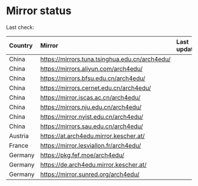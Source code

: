 <script src="./time.js"></script>
# Mirror status
Last check: <script type="text/javascript">localize(1716488675.439371);</script>

|Country|Mirror|Last update|
|:------|:-----|:----------|
|China|https://mirrors.tuna.tsinghua.edu.cn/arch4edu/|<script type="text/javascript">localize(1716446038);</script>|
|China|https://mirrors.aliyun.com/arch4edu/|<script type="text/javascript">localize(1716446038);</script>|
|China|https://mirrors.bfsu.edu.cn/arch4edu/|<script type="text/javascript">localize(1716446038);</script>|
|China|https://mirrors.cernet.edu.cn/arch4edu/|<script type="text/javascript">localize(1716446038);</script>|
|China|https://mirror.iscas.ac.cn/arch4edu/|<script type="text/javascript">localize(1716446038);</script>|
|China|https://mirrors.nju.edu.cn/arch4edu/|<script type="text/javascript">localize(1716402743);</script>|
|China|https://mirror.nyist.edu.cn/arch4edu/|<script type="text/javascript">localize(1716446038);</script>|
|China|https://mirrors.sau.edu.cn/arch4edu/|<script type="text/javascript">localize(1716446038);</script>|
|Austria|https://at.arch4edu.mirror.kescher.at/|<script type="text/javascript">localize(1716446038);</script>|
|France|https://mirror.lesviallon.fr/arch4edu/|<script type="text/javascript">localize(1716446038);</script>|
|Germany|https://pkg.fef.moe/arch4edu/|<script type="text/javascript">localize(1716446038);</script>|
|Germany|https://de.arch4edu.mirror.kescher.at/|<script type="text/javascript">localize(1716446038);</script>|
|Germany|https://mirror.sunred.org/arch4edu/|<script type="text/javascript">localize(1716446038);</script>|

<script src="./tablefilter/tablefilter.js"></script>
<script src="./table.js"></script>